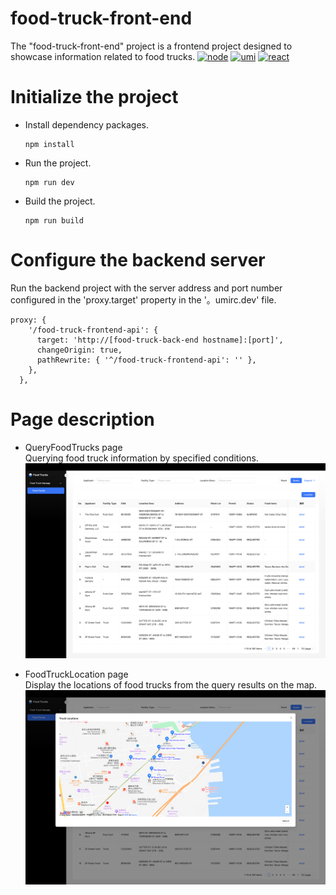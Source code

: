 # food-truck-front-end
The "food-truck-front-end" project is a frontend project designed to showcase information related to food trucks.
[![node](https://img.shields.io/badge/node-16.14.2-green.svg?style=plastic)](https://nodejs.org/en/) [![umi](https://img.shields.io/badge/UmiMax-4.0.9-green.svg?style=plastic)](https://umijs.org/)  [![react](https://img.shields.io/badge/react-18.0.33-green.svg?style=plastic)](https://react.dev/)

# Initialize the project
* Install dependency packages.  
  ```
  npm install
  ```
* Run the project.
  ```
  npm run dev
  ```
* Build the project.
  ```
  npm run build
  ```
# Configure the backend server
Run the backend project with the server address and port number configured in the 'proxy.target' property in the '。umirc.dev' file.
```
proxy: {
    '/food-truck-frontend-api': {
      target: 'http://[food-truck-back-end hostname]:[port]',
      changeOrigin: true,
      pathRewrite: { '^/food-truck-frontend-api': '' },
    },
  },
```
# Page description
* QueryFoodTrucks page  
  Querying food truck information by specified conditions.  
  ![Image](https://github.com/chensheng-alt/food-truck-front-end/blob/dev/src/assets/readme-imgs/query-food-trucks.png)

* FoodTruckLocation page  
  Display the locations of food trucks from the query results on the map.  
  ![Image](https://github.com/chensheng-alt/food-truck-front-end/blob/dev/src/assets/readme-imgs/food-truck-location.png)